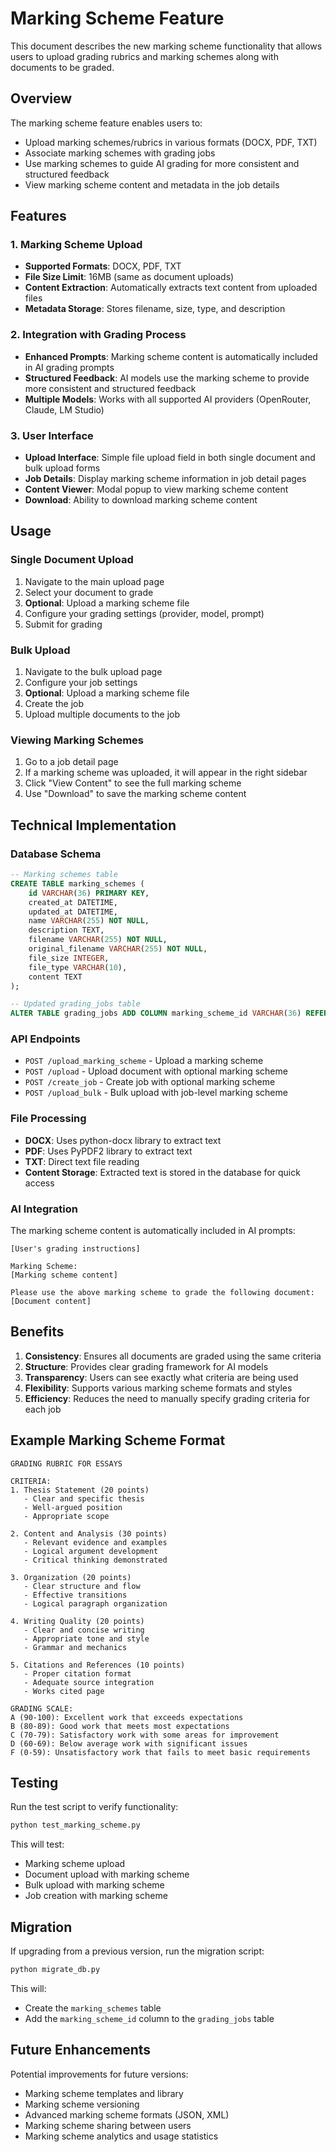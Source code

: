 # Marking Scheme Feature

This document describes the new marking scheme functionality that allows users to upload grading rubrics and marking schemes along with documents to be graded.

## Overview

The marking scheme feature enables users to:
- Upload marking schemes/rubrics in various formats (DOCX, PDF, TXT)
- Associate marking schemes with grading jobs
- Use marking schemes to guide AI grading for more consistent and structured feedback
- View marking scheme content and metadata in the job details

## Features

### 1. Marking Scheme Upload
- **Supported Formats**: DOCX, PDF, TXT
- **File Size Limit**: 16MB (same as document uploads)
- **Content Extraction**: Automatically extracts text content from uploaded files
- **Metadata Storage**: Stores filename, size, type, and description

### 2. Integration with Grading Process
- **Enhanced Prompts**: Marking scheme content is automatically included in AI grading prompts
- **Structured Feedback**: AI models use the marking scheme to provide more consistent and structured feedback
- **Multiple Models**: Works with all supported AI providers (OpenRouter, Claude, LM Studio)

### 3. User Interface
- **Upload Interface**: Simple file upload field in both single document and bulk upload forms
- **Job Details**: Display marking scheme information in job detail pages
- **Content Viewer**: Modal popup to view marking scheme content
- **Download**: Ability to download marking scheme content

## Usage

### Single Document Upload
1. Navigate to the main upload page
2. Select your document to grade
3. **Optional**: Upload a marking scheme file
4. Configure your grading settings (provider, model, prompt)
5. Submit for grading

### Bulk Upload
1. Navigate to the bulk upload page
2. Configure your job settings
3. **Optional**: Upload a marking scheme file
4. Create the job
5. Upload multiple documents to the job

### Viewing Marking Schemes
1. Go to a job detail page
2. If a marking scheme was uploaded, it will appear in the right sidebar
3. Click "View Content" to see the full marking scheme
4. Use "Download" to save the marking scheme content

## Technical Implementation

### Database Schema
```sql
-- Marking schemes table
CREATE TABLE marking_schemes (
    id VARCHAR(36) PRIMARY KEY,
    created_at DATETIME,
    updated_at DATETIME,
    name VARCHAR(255) NOT NULL,
    description TEXT,
    filename VARCHAR(255) NOT NULL,
    original_filename VARCHAR(255) NOT NULL,
    file_size INTEGER,
    file_type VARCHAR(10),
    content TEXT
);

-- Updated grading_jobs table
ALTER TABLE grading_jobs ADD COLUMN marking_scheme_id VARCHAR(36) REFERENCES marking_schemes(id);
```

### API Endpoints
- `POST /upload_marking_scheme` - Upload a marking scheme
- `POST /upload` - Upload document with optional marking scheme
- `POST /create_job` - Create job with optional marking scheme
- `POST /upload_bulk` - Bulk upload with job-level marking scheme

### File Processing
- **DOCX**: Uses python-docx library to extract text
- **PDF**: Uses PyPDF2 library to extract text
- **TXT**: Direct text file reading
- **Content Storage**: Extracted text is stored in the database for quick access

### AI Integration
The marking scheme content is automatically included in AI prompts:
```
[User's grading instructions]

Marking Scheme:
[Marking scheme content]

Please use the above marking scheme to grade the following document:
[Document content]
```

## Benefits

1. **Consistency**: Ensures all documents are graded using the same criteria
2. **Structure**: Provides clear grading framework for AI models
3. **Transparency**: Users can see exactly what criteria are being used
4. **Flexibility**: Supports various marking scheme formats and styles
5. **Efficiency**: Reduces the need to manually specify grading criteria for each job

## Example Marking Scheme Format

```
GRADING RUBRIC FOR ESSAYS

CRITERIA:
1. Thesis Statement (20 points)
   - Clear and specific thesis
   - Well-argued position
   - Appropriate scope

2. Content and Analysis (30 points)
   - Relevant evidence and examples
   - Logical argument development
   - Critical thinking demonstrated

3. Organization (20 points)
   - Clear structure and flow
   - Effective transitions
   - Logical paragraph organization

4. Writing Quality (20 points)
   - Clear and concise writing
   - Appropriate tone and style
   - Grammar and mechanics

5. Citations and References (10 points)
   - Proper citation format
   - Adequate source integration
   - Works cited page

GRADING SCALE:
A (90-100): Excellent work that exceeds expectations
B (80-89): Good work that meets most expectations
C (70-79): Satisfactory work with some areas for improvement
D (60-69): Below average work with significant issues
F (0-59): Unsatisfactory work that fails to meet basic requirements
```

## Testing

Run the test script to verify functionality:
```bash
python test_marking_scheme.py
```

This will test:
- Marking scheme upload
- Document upload with marking scheme
- Bulk upload with marking scheme
- Job creation with marking scheme

## Migration

If upgrading from a previous version, run the migration script:
```bash
python migrate_db.py
```

This will:
- Create the `marking_schemes` table
- Add the `marking_scheme_id` column to the `grading_jobs` table

## Future Enhancements

Potential improvements for future versions:
- Marking scheme templates and library
- Marking scheme versioning
- Advanced marking scheme formats (JSON, XML)
- Marking scheme sharing between users
- Marking scheme analytics and usage statistics
